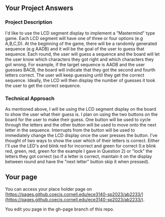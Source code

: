 ## Your Project Answers

### Project Description

I'd like to use the LCD segment display to implement a "Mastermind" type game. Each LCD segment will have one of three or four options (e.g A,B,C,D). At the beginning of the game, there will be a randomly generated sequence (e.g AADB) and it will be the goal of the user to guess that sequence. Each round, the user will guess a sequence and the board will let the user know which characters they got right and which characters they got wrong. For example, if the target sequence is AADB and the user guesses BACB, the board will indicate that they got the second and fourth letters correct. The user will keep guessing until they get the correct sequence. Ideally, the LCD will then display the number of guesses it took the user to get the correct sequence.
### Technical Approach

As mentioned above, I will be using the LCD segment display on the board to show the user what their guess is. I plan on using the two buttons on the board for the user to make their guess. One button will be used to cycle through the letters and the other button will be used to move onto the next letter in the sequence. Interrupts from the button will be used to immediately change the LCD display once the user presses the button. I've thought of two ways to show the user which of their letters is correct. Either I'll use the LED's and blink red for incorrect and green for correct (I.e blink red, green, red, green for the example I gave in Question 2) or "lock" the letters they got correct (so if a letter is correct, maintain it on the display between round and have the "next letter" button skip it when pressed).
## Your page
You can access your place holder page on [https://pages.github.coecis.cornell.edu/ece3140-sp2023/ab2233/](https://pages.github.coecis.cornell.edu/ece3140-sp2023/ab2233/).

You edit you page in the gh-page branch of this repo.